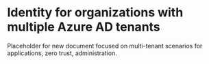 # Identity for organizations with multiple Azure AD tenants
Placeholder for new document focused on multi-tenant scenarios for applications, zero trust, administration.